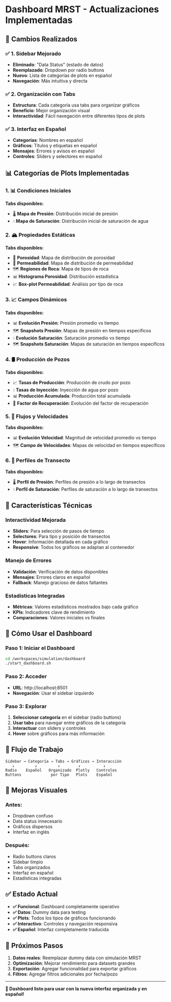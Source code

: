 # Dashboard MRST - Actualizaciones Implementadas

## 🎯 **Cambios Realizados**

### ✅ **1. Sidebar Mejorado**
- **Eliminado**: "Data Status" (estado de datos)
- **Reemplazado**: Dropdown por radio buttons
- **Nuevo**: Lista de categorías de plots en español
- **Navegación**: Más intuitiva y directa

### ✅ **2. Organización con Tabs**
- **Estructura**: Cada categoría usa tabs para organizar gráficos
- **Beneficio**: Mejor organización visual
- **Interactividad**: Fácil navegación entre diferentes tipos de plots

### ✅ **3. Interfaz en Español**
- **Categorías**: Nombres en español
- **Gráficos**: Títulos y etiquetas en español
- **Mensajes**: Errores y avisos en español
- **Controles**: Sliders y selectores en español

## 📊 **Categorías de Plots Implementadas**

### 1. **📊 Condiciones Iniciales**
**Tabs disponibles:**
- 🌡️ **Mapa de Presión**: Distribución inicial de presión
- 💧 **Mapa de Saturación**: Distribución inicial de saturación de agua

### 2. **🏔️ Propiedades Estáticas**
**Tabs disponibles:**
- 🔹 **Porosidad**: Mapa de distribución de porosidad
- 🔸 **Permeabilidad**: Mapa de distribución de permeabilidad
- 🗺️ **Regiones de Roca**: Mapa de tipos de roca
- 📊 **Histograma Porosidad**: Distribución estadística
- 📈 **Box-plot Permeabilidad**: Análisis por tipo de roca

### 3. **📈 Campos Dinámicos**
**Tabs disponibles:**
- 📊 **Evolución Presión**: Presión promedio vs tiempo
- 🗺️ **Snapshots Presión**: Mapas de presión en tiempos específicos
- 💧 **Evolución Saturación**: Saturación promedio vs tiempo
- 🗺️ **Snapshots Saturación**: Mapas de saturación en tiempos específicos

### 4. **🛢️ Producción de Pozos**
**Tabs disponibles:**
- 📈 **Tasas de Producción**: Producción de crudo por pozo
- 💧 **Tasas de Inyección**: Inyección de agua por pozo
- 📊 **Producción Acumulada**: Producción total acumulada
- 🎯 **Factor de Recuperación**: Evolución del factor de recuperación

### 5. **🌊 Flujos y Velocidades**
**Tabs disponibles:**
- 📊 **Evolución Velocidad**: Magnitud de velocidad promedio vs tiempo
- 🗺️ **Campo de Velocidades**: Mapas de velocidad en tiempos específicos

### 6. **📐 Perfiles de Transecto**
**Tabs disponibles:**
- 🌡️ **Perfil de Presión**: Perfiles de presión a lo largo de transectos
- 💧 **Perfil de Saturación**: Perfiles de saturación a lo largo de transectos

## 🔧 **Características Técnicas**

### **Interactividad Mejorada**
- **Sliders**: Para selección de pasos de tiempo
- **Selectores**: Para tipo y posición de transectos
- **Hover**: Información detallada en cada gráfico
- **Responsive**: Todos los gráficos se adaptan al contenedor

### **Manejo de Errores**
- **Validación**: Verificación de datos disponibles
- **Mensajes**: Errores claros en español
- **Fallback**: Manejo gracioso de datos faltantes

### **Estadísticas Integradas**
- **Métricas**: Valores estadísticos mostrados bajo cada gráfico
- **KPIs**: Indicadores clave de rendimiento
- **Comparaciones**: Valores iniciales vs finales

## 🚀 **Cómo Usar el Dashboard**

### **Paso 1: Iniciar el Dashboard**
```bash
cd /workspaces/simulation/dashboard
./start_dashboard.sh
```

### **Paso 2: Acceder**
- **URL**: http://localhost:8501
- **Navegación**: Usar el sidebar izquierdo

### **Paso 3: Explorar**
1. **Seleccionar categoría** en el sidebar (radio buttons)
2. **Usar tabs** para navegar entre gráficos de la categoría
3. **Interactuar** con sliders y controles
4. **Hover** sobre gráficos para más información

## 📱 **Flujo de Trabajo**

```
Sidebar → Categoría → Tabs → Gráficos → Interacción
   ↓         ↓         ↓        ↓          ↓
Radio    Español   Organizado  Plotly   Controles
Buttons             por Tipo   Plots    Español
```

## 🎨 **Mejoras Visuales**

### **Antes:**
- Dropdown confuso
- Data status innecesario
- Gráficos dispersos
- Interfaz en inglés

### **Después:**
- Radio buttons claros
- Sidebar limpio
- Tabs organizados
- Interfaz en español
- Estadísticas integradas

## ✅ **Estado Actual**

- **✅ Funcional**: Dashboard completamente operativo
- **✅ Datos**: Dummy data para testing
- **✅ Plots**: Todos los tipos de gráficos funcionando
- **✅ Interactivo**: Controles y navegación responsiva
- **✅ Español**: Interfaz completamente traducida

## 🔄 **Próximos Pasos**

1. **Datos reales**: Reemplazar dummy data con simulación MRST
2. **Optimización**: Mejorar rendimiento para datasets grandes
3. **Exportación**: Agregar funcionalidad para exportar gráficos
4. **Filtros**: Agregar filtros adicionales por fecha/pozo

---

**🎉 Dashboard listo para usar con la nueva interfaz organizada y en español!**